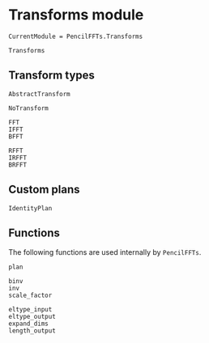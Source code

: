 # Transforms module

```@meta
CurrentModule = PencilFFTs.Transforms
```

```@docs
Transforms
```

## Transform types

```@docs
AbstractTransform

NoTransform

FFT
IFFT
BFFT

RFFT
IRFFT
BRFFT
```

## Custom plans

```@docs
IdentityPlan
```

## Functions

The following functions are used internally by `PencilFFTs`.

```@docs
plan

binv
inv
scale_factor

eltype_input
eltype_output
expand_dims
length_output
```
